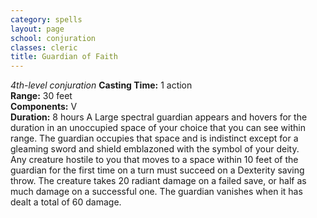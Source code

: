 ```yaml
---
category: spells
layout: page
school: conjuration
classes: cleric
title: Guardian of Faith 
---
```

_4th-level conjuration_ 
**Casting Time:** 1 action    
**Range:** 30 feet    
**Components:** V    
**Duration:** 8 hours 
A Large spectral guardian appears and hovers for the duration in an unoccupied space of your choice that you can see within range. The guardian occupies that space and is indistinct except for a gleaming sword and shield emblazoned with the symbol of your deity.    
Any creature hostile to you that moves to a space within 10 feet of the guardian for the first time on a turn must succeed on a Dexterity saving throw. The creature takes 20 radiant damage on a failed save, or half as much damage on a successful one. The guardian vanishes when it has dealt a total of 60 damage.